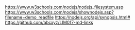 https://www.w3schools.com/nodejs/nodejs_filesystem.asp
https://www.w3schools.com/nodejs/shownodejs.asp?filename=demo_readfile
https://nodejs.org/api/synopsis.html#
https://github.com/abcxyz/LIM017-md-links